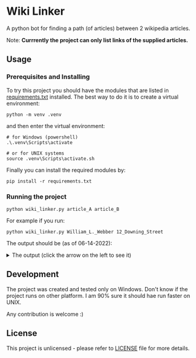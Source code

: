 # Wiki Linker

A python bot for finding a path (of articles) between 2 wikipedia articles.

Note: **Currrently the project can only list links of the supplied articles.**

## Usage

### Prerequisites and Installing
To try this project you should have the modules that are listed in [requirements.txt](requirements.txt) installed. The best way to do it is to create a virtual environment:

```
python -m venv .venv
```

and then enter the virtual environment:

```
# for Windows (powershell)
.\.venv\Scripts\activate

# or for UNIX systems
source .venv\Scripts\activate.sh
```

Finally you can install the required modules by:

```
pip install -r requirements.txt
```

### Running the project

```
python wiki_linker.py article_A article_B
```

For example if you run:
```
python wiki_linker.py William_L._Webber 12_Downing_Street
```

The output should be (as of 06-14-2022):
<details> 
  <summary>The output (click the arrow on the left to see it)</summary>
    Article A:<br>
    Michigan_Senate<br>
    Michigan%27s_25th_Senate_district<br>
    Wesley_P._Andrus<br>
    List_of_mayors_of_Saginaw,_Michigan<br>
    Ogden,_New_York<br>
    Democratic_Party_(United_States)<br>
    Michigan<br>
    Saginaw_County,_Michigan<br>
    Democratic_National_Convention<br>
    1876_Michigan_gubernatorial_election<br>
    Charles_Croswell<br>
    Odd_Fellows<br>
    Knights_Templar<br>
    Saginaw,_Michigan<br>
    Find_a_Grave<br>
    Library_of_Michigan<br>
    Henry_Chamberlain_(Michigan_politician)<br>
    Governor_of_Michigan<br>
    Orlando_M._Barnes<br><br>
    Article B:<br>
    Downing_Street<br>
    City_of_Westminster<br>
    Chief_Whip<br>
    Prime_Minister_of_the_United_Kingdom<br>
    Judge_Advocate_General_of_the_Armed_Forces<br>
    Colonial_Office<br>
    10_Downing_Street<br>
    11_Downing_Street<br>
    9_Downing_Street<br>
    Stucco<br>
    Charles_Barry<br>
    Cabinet_Office<br>
    Whitehall<br>
    East_India_Company<br>
    Herbert_Gladstone,_1st_Viscount_Gladstone<br>
    Chancellor_of_the_Exchequer<br>
    William_Ewart_Gladstone<br>
    Home_Secretary<br>
    Recruitment_to_the_British_Army_during_the_First_World_War<br>
    Asquith_coalition_ministry<br>
    Liberal_Party_(UK)<br>
    John_Gulland<br>
    Alastair_Campbell<br>
    Tony_Blair<br>
    Privy_Council_of_the_United_Kingdom<br>
    Gordon_Brown<br>
    Evening_Standard<br>
    British_History_Online<br>
    Life_(magazine)<br>
    British_Newspaper_Archive<br>
    Yorkshire_Evening_Post<br>
    The_Daily_Telegraph<br>
    Privy_Council_Office_(United_Kingdom)<br>
    First_Lord_of_the_Treasury<br>
    Parliamentary_Secretary_to_the_Treasury<br>
    Chief_Mouser_to_the_Cabinet_Office<br>
    Principal_Private_Secretary_to_the_Prime_Minister_of_the_United_Kingdom<br>
    Parliamentary_Private_Secretary_to_the_Prime_Minister<br>
    Political_Secretary_to_the_Prime_Minister_of_the_United_Kingdom<br>
    Downing_Street_Chief_of_Staff<br>
    Downing_Street_Director_of_Communications<br>
    Downing_Street_Press_Secretary<br>
    Number_10_Policy_Unit<br>
    Downing_Street_Press_Briefing_Room<br>
    Partygate<br>
    Geographic_coordinate_system<br>
</details>  

## Development

The project was created and tested only on Windows. Don't know if the project runs on other platform. I am 90% sure it should hae run faster on UNIX.

Any contribution is welcome :)

## License

This project is unlicensed - please refer to [LICENSE](LICENSE) file for more details.

